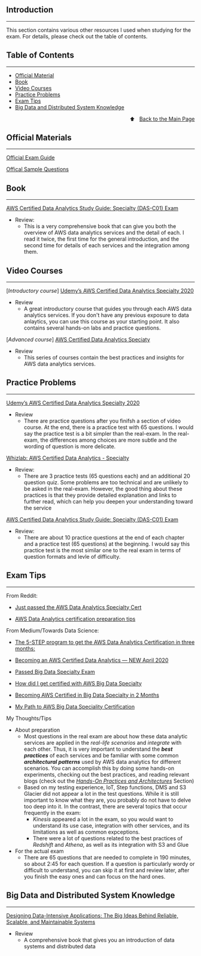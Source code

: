 ## Introduction
---
This section contains various other resources I used when studying for the exam. For details, please check out the table of contents.

## Table of Contents
--- 
- [Official Material](#Official-Materials)
- [Book](#Book)
- [Video Courses](#Video-Courses)
- [Practice Problems](#Practice-Problems)
- [Exam Tips](#Exam-Tips)
- [Big Data and Distributed System Knowledge](#Big-Data-and-Distributed-System-Knowledge)


<div style="text-align: right"> ⬆️  &nbsp; <a href="./README.md">Back to the Main Page</a> </div>

## Official Materials
---
[Official Exam Guide](https://d1.awsstatic.com/training-and-certification/docs-data-analytics-specialty/AWS-Certified-Data-Analytics-Specialty_Exam-Guide.pdf) 

[Offical Sample Questions](https://d1.awsstatic.com/training-and-certification/docs-data-analytics-specialty/AWS-Certified-Data-Analytics-Specialty_Sample-Questions.pdf) 

## Book
--- 
[AWS Certified Data Analytics Study Guide: Specialty (DAS-C01) Exam](https://www.amazon.com/Certified-Data-Analytics-Study-Guide-ebook/dp/B08PJMV9BZ)
- Review: 
    - This is a very comprehensive book that can give you both the overview of AWS data analytics services and the detail of each. I read it twice, the first time for the general introduction, and the second time for details of each services and the integration among them. 


## Video Courses
---
[*Introductory course*] [Udemy’s AWS Certified Data Analytics Specialty 2020](https://www.udemy.com/course/aws-data-analytics/)
- Review
    - A great introductory course that guides you through each AWS data analytics services. If you don't have any previous exposure to data anlaytics, you can use this course as your starting point. It also contains several hands-on labs and practice questions.


[*Advanced course*] [AWS Certified Data Analytics Speciaty](https://www.youtube.com/playlist?list=PLAFY3hrExHFHDiq_mjEXMqFj6ffrWXLR1)
- Review
    - This series of courses contain the best practices and insights for AWS data analytics services.  

## Practice Problems
--- 
[Udemy’s AWS Certified Data Analytics Specialty 2020](https://www.udemy.com/course/aws-data-analytics/)
- Review
    - There are practice questions after you finifsh a section of video course. At the end, there is a practice test with 65 questions. I would say the practice test is a bit simpler than the real-exam. In the real-exam, the differences among choices are more subtle and the wording of question is more delicate. 

[Whizlab: AWS Certified Data Analytics - Specialty](https://www.whizlabs.com/aws-certified-data-analytics-specialty/)
- Review:
    - There are 3 practice tests (65 questions each) and an additional 20 question quiz. Some problems are too technical and are unlikely to be asked in the real-exam. However, the good thing about these practices is that they provide detailed explanation and links to further read, which can help you deepen your understanding toward the service    

[AWS Certified Data Analytics Study Guide: Specialty (DAS-C01) Exam](https://www.amazon.com/Certified-Data-Analytics-Study-Guide-ebook/dp/B08PJMV9BZ)
- Review:
    - There are about 10 practice questions at the end of each chapter and a practice test (65 questions) at the beginning. I would say this practice test is the most similar one to the real exam in terms of question formats and levle of difficulty. 


## Exam Tips
--- 
From Reddit: 
- [Just passed the AWS Data Analytics Specialty Cert](https://www.reddit.com/r/AWSCertifications/comments/hsag0q/just_passed_the_aws_data_analytics_specialty_cert/)


- [AWS Data Analytics certification preparation tips](https://www.reddit.com/r/AWSCertifications/comments/hjhht9/aws_data_analytics_certification_preparation_tips/)

From Medium/Towards Data Science: 
- [The 5-STEP program to get the AWS Data Analytics Certification in three months:](https://medium.com/globant/the-4-steps-program-to-get-the-aws-data-analytics-certification-2020-in-three-months-84733c00bb98)

- [Becoming an AWS Certified Data Analytics — NEW April 2020](https://towardsdatascience.com/becoming-an-aws-certified-data-analytics-new-april-2020-4a3ef0d9f23a)

- [Passed Big Data Specialty Exam](https://acloud.guru/forums/aws-certified-big-data-specialty/discussion/-M2QMFSiD1Gygknha07Z/Passed%20Big%20Data%20Specialty%20Exam!)


- [How did I get certified with AWS Big Data Specialty](https://towardsdatascience.com/how-did-i-get-certified-with-aws-big-data-specialty-)


- [Becoming AWS Certified in Big Data Specialty in 2 Months](https://towardsdatascience.com/becoming-aws-certified-in-big-data-specialty-in-2-months-ecf77d3e06db)

- [My Path to AWS Big Data Speciality Certification](https://simonleewm.medium.com/my-path-to-aws-big-data-speciality-certification-4baff3a8150)

My Thoughts/Tips
- About preparation
    - Most questions in the real exam are about how these data analytic services are applied in the *real-life scenarios* and *integrate* with each other. Thus, it is very important to understand the **_best practices_** of each services and be familiar with some common **_architectural patterns_** used by AWS data analytics for different scenarios. You can accomplish this by doing some hands-on experiments, checking out the best practices, and reading relevant blogs (check out the [*Hands-On Practices and Architectures*](./hands_on_labs_and_architectures.md) Section)  
    - Based on my testing experience, IoT, Step functions, DMS and S3 Glacier did not appear a lot in the test questions. While it is still important to know what they are, you probably do not have to delve too deep into it. In the contrast, there are several topics that occur frequently in the exam:
        -  *Kinesis* appeared a lot in the exam, so you would want to understand its use case, integration with other services, and its limitations as well as common expceptions.  
        - There were a lot of questions related to the best practices of *Redshift* and *Athena*, as well as its integration with S3 and Glue
- For the actual exam
    - There are 65 questions that are needed to complete in 190 minutes, so about 2:45 for each question. If a question is particularly wordy or difficult to understand, you can skip it at first and review later, after you finish the easy ones and can focus on the hard ones.

## Big Data and Distributed System Knowledge
--- 
[Designing Data-Intensive Applications: The Big Ideas Behind Reliable, Scalable, and Maintainable Systems](https://www.amazon.com/Designing-Data-Intensive-Applications-Reliable-Maintainable/dp/1449373321)
- Review
    - A comprehensive book that gives you an introduction of data systems and distributed data
